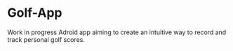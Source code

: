 # Golf-App
Work in progress Adroid app aiming to create an intuitive way to record and track personal golf scores.
